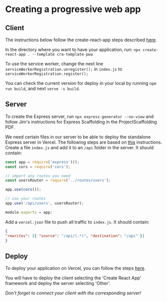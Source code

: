 # Creating a progressive web app

## Client

The instructions below follow the create-react-app steps described [here](https://create-react-app.dev/docs/making-a-progressive-web-app/).

In the directory where you want to have your application, run: `npx create-react-app . --template cra-template-pwa`

To use the service worker, change the next line `serviceWorkerRegistration.unregister();` in `index.js` to `serviceWorkerRegistration.register();`

You can check the current version for deploy in your local by running 
`npm run build`, and next `serve -s build`.

## Server

To create the Express server, run `npx express-generator --no-view` and follow Jim's instructions for Express Scaffolding in the ProjectScaffolding PDF.

We need certain files in our server to be able to deploy the standalone Express server in Vercel.
The following steps are based on [this](https://vercel.com/guides/using-express-with-vercel) instructions.
Create a file `index.js` and add it to an `/api` folder in the server. It should contain:

```javascript
const app = require('express')();
const cors = require('cors');

// import any routes you need
const usersRouter = require('../routes/users');

app.use(cors());

// use your routes
app.use('/api/users', usersRouter);

module.exports = app;
```

Add a `vercel.json` file to push all traffic to `index.js`. It should contain:

```json
{
"rewrites": [{ "source": "/api/(.*)", "destination": "/api" }]
}
```


## Deploy

To deploy your application on Vercel, you can follow the steps [here](https://vercel.com/docs/concepts/git#deploying-a-git-repository).

You will have to deploy the client selecting the 'Create React App' framework and deploy the server selecting 'Other'.

*Don't forget to connect your client with the corresponding server!*



